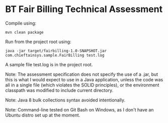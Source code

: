 BT Fair Billing Technical Assessment
====================================

Compile using: 

	mvn clean package
	
Run from the project root using:

    java -jar target/fairbilling-1.0-SNAPSHOT.jar com.chieftainsys.sample.FairBilling test.log
    
A sample file test.log is in the project root.    	

Note: The assessment specification does not specify the use of a .jar, but
      this is what I would expect to use in a Java application, unless the
      code was all in a single file (which violates the SOLID principles),
      or the environment classpath was modified to include current directory.
      
Note: Java 8 bulk collections syntax avoided intentionally.

Note: Command-line tested on Git Bash on Windows, as I don't have an Ubuntu
      distro set up at the moment.      